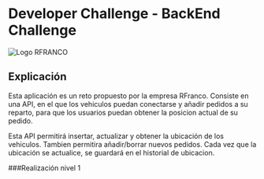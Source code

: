 Developer Challenge - BackEnd Challenge
====================================

![Logo RFRANCO](https://rfrancodigital.com/wp-content/uploads/2018/01/R-Franco-Digital-logo-web.jpg) 

## Explicación
Esta aplicación es un reto propuesto por la empresa RFranco. Consiste en una API, en el que los vehiculos puedan conectarse y añadir pedidos a su reparto, para que los usuarios puedan obtener la posicion actual de su pedido.

Esta API permitirá insertar, actualizar y obtener la ubicación de los vehiculos. Tambien permitira añadir/borrar nuevos pedidos. Cada vez que la ubicación se actualice, se guardará en el historial de ubicacion.

###Realización nivel 1
